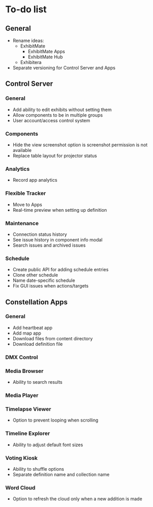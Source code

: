 # To-do list

## General
- Rename ideas:
  - ExhibitMate
    - ExhibitMate Apps
    - ExhibitMate Hub
  - Exhibitera
- Separate versioning for Control Server and Apps

## Control Server

### General
- Add ability to edit exhibits without setting them
- Allow components to be in multiple groups
- User account/access control system

### Components
- Hide the view screenshot option is screenshot permission is not available
- Replace table layout for projector status

### Analytics
- Record app analytics

### Flexible Tracker
- Move to Apps
- Real-time preview when setting up definition

### Maintenance
- Connection status history
- See issue history in component info modal
- Search issues and archived issues

### Schedule
- Create public API for adding schedule entries
- Clone other schedule
- Name date-specific schedule
- Fix GUI issues when actions/targets

## Constellation Apps

### General
- Add heartbeat app
- Add map app
- Download files from content directory
- Download definition file

### DMX Control

### Media Browser
- Ability to search results

### Media Player

### Timelapse Viewer
- Option to prevent looping when scrolling

### Timeline Explorer
- Ability to adjust default font sizes

### Voting Kiosk
- Ability to shuffle options
- Separate definition name and collection name

### Word Cloud
- Option to refresh the cloud only when a new addition is made
